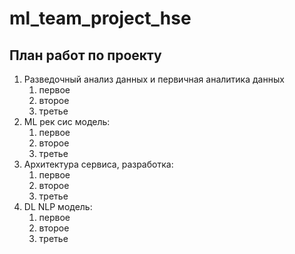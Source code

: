 # ml_team_project_hse

## План работ по проекту

1. Разведочный анализ данных и первичная аналитика данных  
	1. первое
	2. второе
	3. третье
2. ML рек сис модель:  
	1. первое
	2. второе
	3. третье
4. Архитектура сервиса, разработка:
	1. первое
	2. второе
	3. третье
3. DL NLP модель:  
	1. первое
	2. второе
	3. третье